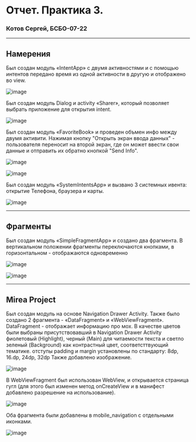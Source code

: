 # Отчет. Практика 3.
### Котов Сергей, БСБО-07-22

---
## Намерения

Был создан модуль «IntentApp» с двумя активностями и с помощью интентов передано время из одной активности в другую и отображено во view. 

![image](https://github.com/user-attachments/assets/5ceb3cc9-4536-428e-9dcd-503254d01622)


Был создан модуль Dialog и activity «Sharer», который позволяет выбрать приложение для открытия intent. 

![image](https://github.com/user-attachments/assets/bc69e3e5-8446-4dac-ac94-927aa7b662e5)


Был создан модуль «FavoriteBook» и проведен объмен инфо между двумя активити. Нажимая кнопку "Открыть экран ввода данных" - пользователя переносит на второй экран, где он может ввести свои данные и отправить их обратно кнопкой "Send Info".

![image](https://github.com/user-attachments/assets/7ab753c4-65f8-4f42-9f7c-8b7e431f3ffa)

![image](https://github.com/user-attachments/assets/25987d6e-3019-46e6-a2af-d2faae9b73f2)


Был создан модуль «SystemIntentsApp» и вызвано 3 системных ивента: открытие Телефона, браузера и карты.

![image](https://github.com/user-attachments/assets/71da167b-1910-44f2-a3b5-7baf06ffc7a6)

---
## Фрагменты

Был создан модуль «SimpleFragmentApp» и создано два фрагмента. В вертикальном положении фрагменты переключаются кнопками, в горизонтальном - отображаются одновременно

![image](https://github.com/user-attachments/assets/465b9bd4-f173-40dd-b623-484f05b84554)

![image](https://github.com/user-attachments/assets/5593f703-c3e5-4992-a0d2-4a68e4a35de5)

---
## Mirea Project

Был создан модуль на основе Navigation Drawer Activity. Также было создано 2 фрагмента - «DataFragment» и «WebViewFragment». 
DataFragment - отображает информацию про мох. В качестве цветов были выбраны присутствовавший в Navigation Drawer Activity фиолетовый (Highlight), черный (Main) для читаемости текста и светло зеленый (Background) как контрастный цвет, соответсттвующий тематике. отступы padding и margin установлены по стандарту: 8dp, 16.dp, 24dp, 32dp
Также добавлено изображение.

![image](https://github.com/user-attachments/assets/37071aac-8242-4777-a160-f64a6a0ad79f)

В WebViewFragment был использован WebView, и открывается страница гугл (для этого был изменен метод onCreateView и в манифест добавлено разрешение на использование).

![image](https://github.com/user-attachments/assets/cbbafceb-cbfe-41cf-a360-44d456051e8e)

Оба фрагмента были добавлены в mobile_navigation с отдельными иконками.

![image](https://github.com/user-attachments/assets/69dddf92-641c-46a7-a360-ac4f31c1ce5d)


